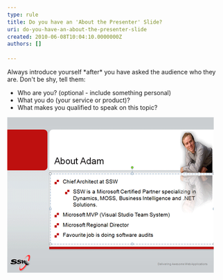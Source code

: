 ```yaml
---
type: rule
title: Do you have an 'About the Presenter' Slide?
uri: do-you-have-an-about-the-presenter-slide
created: 2010-06-08T10:04:10.0000000Z
authors: []

---
```


Always introduce yourself \*after\* you have asked the audience who they are. Don't be shy, tell them:

- Who are you? (optional - include something personal)
- What you do (your service or product)?
- What makes you qualified to speak on this topic?


![ Talk about yourself after you know the audience a little. It is not great to bring up the 'About' slide too early](aboutAdam.gif)
